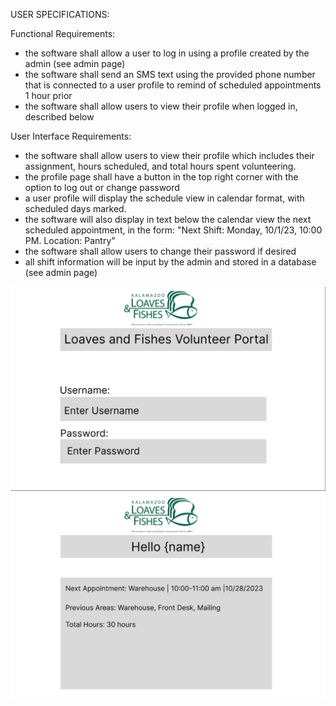 USER SPECIFICATIONS:

Functional Requirements:

- the software shall allow a user to log in using a profile created by the admin (see admin page)
- the software shall send an SMS text using the provided phone number that is connected to a user profile to remind of scheduled appointments 1 hour prior
- the software shall allow users to view their profile when logged in, described below

User Interface Requirements:
- the software shall allow users to view their profile which includes their assignment, hours scheduled, and total hours spent volunteering.
- the profile page shall have a button in the top right corner with the option to log out or change password
- a user profile will display the schedule view in calendar format, with scheduled days marked. 
- the software will also display in text below the calendar view the next scheduled appointment, in the form: "Next Shift: Monday, 10/1/23, 10:00 PM. Location: Pantry"
- the software shall allow users to change their password if desired
- all shift information will be input by the admin and stored in a database (see admin page)


![Login](login.png)
![Profile](profile.png)
